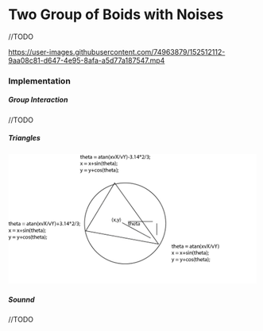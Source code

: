 # Two Group of Boids with Noises  

//TODO  

https://user-images.githubusercontent.com/74963879/152512112-9aa08c81-d647-4e95-8afa-a5d77a187547.mp4



### Implementation  

##### Group Interaction  
//TODO  

##### Triangles  
<img src="graph.png" width=500></img>

##### Sounnd  
//TODO  
